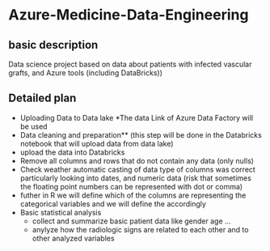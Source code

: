 # Azure-Medicine-Data-Engineering
## basic description 
Data science project based on data about patients with infected vascular grafts, and Azure tools (including DataBricks))
## Detailed plan
* Uploading Data to Data lake
 *The data Link of Azure Data Factory will be used
* Data cleaning and preparation**  (this step will be done in the Databricks notebook that will upload data from data lake)
 * upload the data into Databricks
 * Remove all columns and rows that do not contain any data (only nulls)
 * Check weather automatic casting of data type of columns was correct particularly looking into dates, and numeric data (risk that sometimes the floating point numbers can be represented with dot or comma) 
  * futher in R we will define which of the columns are representing the categorical variables and we will define the accordingly 
* Basic statistical analysis
  * collect and summarize basic patient data like gender age ...
  * anylyze how the radiologic signs are related to each other and to other analyzed variables 


